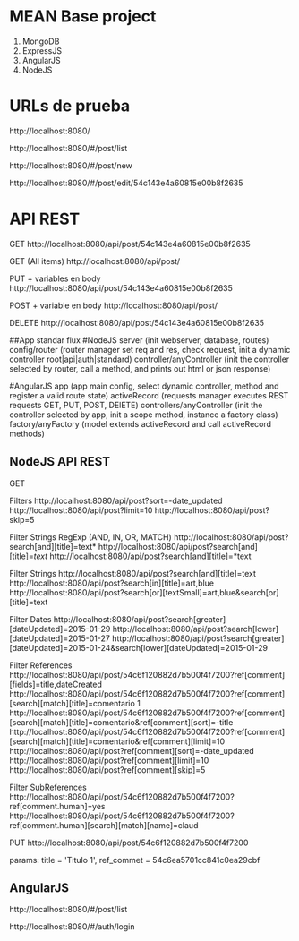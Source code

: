 # MEAN Base project
1. MongoDB
2. ExpressJS
3. AngularJS
4. NodeJS

# URLs de prueba
http://localhost:8080/

http://localhost:8080/#/post/list

http://localhost:8080/#/post/new

http://localhost:8080/#/post/edit/54c143e4a60815e00b8f2635

# API REST

GET
http://localhost:8080/api/post/54c143e4a60815e00b8f2635

GET (All items)
http://localhost:8080/api/post/

PUT + variables en body
http://localhost:8080/api/post/54c143e4a60815e00b8f2635

POST + variable en body
http://localhost:8080/api/post/

DELETE
http://localhost:8080/api/post/54c143e4a60815e00b8f2635

##App standar flux
#NodeJS
server (init webserver, database, routes)
config/router (router manager set req and res, check request, init a dynamic controller root|api|auth|standard)
controller/anyController (init the controller selected by router, call a method, and prints out html or json response)

#AngularJS
app (app main config, select dynamic controller, method and register a valid route state)
activeRecord (requests manager executes REST requests GET, PUT, POST, DElETE)
controllers/anyController (init the controller selected by app, init a scope method, instance a factory class)
factory/anyFactory (model extends activeRecord and call activeRecord methods)

## NodeJS API REST
GET

Filters
http://localhost:8080/api/post?sort=-date_updated
http://localhost:8080/api/post?limit=10
http://localhost:8080/api/post?skip=5

Filter Strings RegExp (AND, IN, OR, MATCH)
http://localhost:8080/api/post?search[and][title]=text*
http://localhost:8080/api/post?search[and][title]=*text*
http://localhost:8080/api/post?search[and][title]=*text

Filter Strings
http://localhost:8080/api/post?search[and][title]=text
http://localhost:8080/api/post?search[in][title]=art,blue
http://localhost:8080/api/post?search[or][textSmall]=art,blue&search[or][title]=text

Filter Dates
http://localhost:8080/api/post?search[greater][dateUpdated]=2015-01-29
http://localhost:8080/api/post?search[lower][dateUpdated]=2015-01-27
http://localhost:8080/api/post?search[greater][dateUpdated]=2015-01-24&search[lower][dateUpdated]=2015-01-29

Filter References
http://localhost:8080/api/post/54c6f120882d7b500f4f7200?ref[comment][fields]=title,dateCreated
http://localhost:8080/api/post/54c6f120882d7b500f4f7200?ref[comment][search][match][title]=comentario 1
http://localhost:8080/api/post/54c6f120882d7b500f4f7200?ref[comment][search][match][title]=comentario&ref[comment][sort]=-title
http://localhost:8080/api/post/54c6f120882d7b500f4f7200?ref[comment][search][match][title]=comentario&ref[comment][limit]=10
http://localhost:8080/api/post?ref[comment][sort]=-date_updated
http://localhost:8080/api/post?ref[comment][limit]=10
http://localhost:8080/api/post?ref[comment][skip]=5

Filter SubReferences
http://localhost:8080/api/post/54c6f120882d7b500f4f7200?ref[comment.human]=yes
http://localhost:8080/api/post/54c6f120882d7b500f4f7200?ref[comment.human][search][match][name]=claud

PUT
http://localhost:8080/api/post/54c6f120882d7b500f4f7200

params:
title = 'Titulo 1',
ref_commet = 54c6ea5701cc841c0ea29cbf


## AngularJS
http://localhost:8080/#/post/list

http://localhost:8080/#/auth/login
